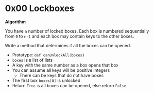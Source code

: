 # 0x00 Lockboxes


**Algorithm**

You have `n` number of locked boxes. Each box is numbered sequentially 
from `0` to `n-1` and each box may contain keys to the other boxes.

Write a method that determines if all the boxes can be opened.

* Prototype: `def canUnlockAll(boxes)`
* `boxes` is a list of lists
* A key with the same number as a box opens that box
* You can assume all keys will be positive integers
    * There can be keys that do not have boxes
* The first box `boxes[0]` is unlocked
* Return `True` is all boxes can be opened, else return `False`

